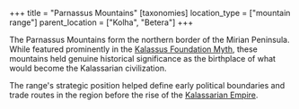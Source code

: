 +++
title = "Parnassus Mountains"
[taxonomies]
location_type = ["mountain range"]
parent_location = ["Kolha", "Betera"]
+++

The Parnassus Mountains form the northern border of the Mirian Peninsula. While
featured prominently in the
[Kalassus Foundation Myth](@/world-novelty/kalassus-foundation-myth.md), these
mountains held genuine historical significance as the birthplace of what would
become the Kalassarian civilization.

The range's strategic position helped define early political boundaries and
trade routes in the region before the rise of the
[Kalassarian Empire](@/organizations/kalassarian-empire.md).
